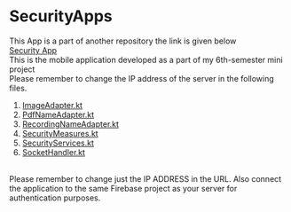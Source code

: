 # SecurityApps
This App is a part of another repository the link is given below </br>
<a href="https://github.com/jo780-full/SecurityApp-server"> Security App </a>
</br>
This is the mobile application developed as a part of my 6th-semester mini project </br>
Please remember to change the IP address of the server in the following files. </br>
<ol>
<li><a href="https://github.com/jo780-full/SecurityApps/blob/master/app/src/main/java/com/example/securityapps/ImageAdapter.kt#L104">ImageAdapter.kt</a> </li>
<li><a href="https://github.com/jo780-full/SecurityApps/blob/master/app/src/main/java/com/example/securityapps/PdfNameAdapter.kt#L120">PdfNameAdapter.kt </li>
<li><a href="https://github.com/jo780-full/SecurityApps/blob/master/app/src/main/java/com/example/securityapps/RecordingNameAdapter.kt#L112">RecordingNameAdapter.kt</a></li>
<li><a href="https://github.com/jo780-full/SecurityApps/blob/master/app/src/main/java/com/example/securityapps/SecurityMeasures.kt#L192">SecurityMeasures.kt</a></li>
<li><a href="https://github.com/jo780-full/SecurityApps/blob/master/app/src/main/java/com/example/securityapps/SecurityService.kt#L67">SecurityServices.kt</a></li>
<li><a href="https://github.com/jo780-full/SecurityApps/blob/master/app/src/main/java/com/example/securityapps/SocketHandler.kt#L17">SocketHandler.kt</a></li>
</ol>
</br>
Please remember to change just the IP ADDRESS in the URL. Also connect the application to the same Firebase project as your server for authentication purposes.

